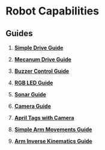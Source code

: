 # Robot Capabilities

## Guides

1. **[Simple Drive Guide](Simple_Drive_Guide.md)**

1. **[Mecanum Drive Guide](Mecanum_Drive_Guide.md)**

1. **[Buzzer Control Guide](Buzzer_Control_Guide.md)**

1. **[RGB LED Guide](RGB_Control_Guide.md)**

1. **[Sonar Guide](Sonar_Guide.md)**

1. **[Camera Guide](Camera_Guide.md)**

1. **[April Tags with Camera](AprilTag_Camera_Guide.md)**

1. **[Simple Arm Movements Guide](Simple_Arm_Movements_Guide.md)**

1. **[Arm Inverse Kinematics Guide](Arm_Inverse_Kinematics_Guide.md)**
